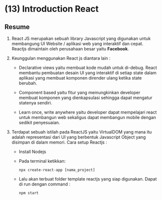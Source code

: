 # (13) Introduction React

## Resume

1. React JS merupakan sebuah library Javascript yang digunakan untuk membangung UI Website / aplikasi web yang interaktif dan cepat. Reactjs dimaintain oleh perusahaan besar yaitu **Facebook**.

2. Keunggulan menggunakan React js diantara lain :

   - Declarative views yaitu membuat kode mudah untuk di-debug. React membantu pembuatan desain UI yang interaktif di setiap state dalam aplikasi yang membuat komponen dirender ulang ketika state berubah.

   - Component based yaitu fitur yang memungkinkan developer membuat komponen yang dienkapsulasi sehingga dapat mengatur statenya sendiri.

   - Learn once, write anywhere yaitu developer dapat mempelajari react untuk membangun web sekaligus dapat membangun mobile dengan sedikit penyesuaian.

3. Terdapat sebuah istilah pada ReactJS yaitu VirtualDOM yang mana itu adalah representasi dari UI yang berbentuk Javascript Object yang disimpan di dalam memori. Cara setup Reactjs :

   - Install Nodejs

   - Pada terminal ketikkan:

     ```
     npx create-react-app [nama_project]
     ```

   - Lalu akan terbuat folder template reactjs yang siap digunakan. Dapat di run dengan command :

     ```
     npm start
     ```
